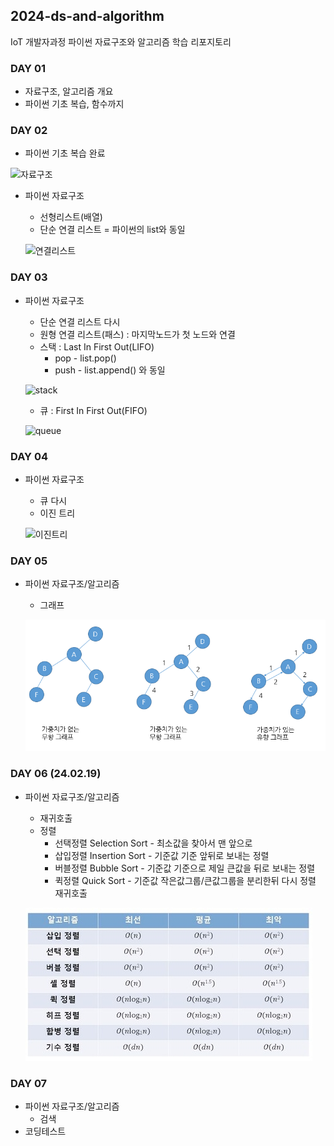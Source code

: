 ## 2024-ds-and-algorithm
IoT 개발자과정 파이썬 자료구조와 알고리즘 학습 리포지토리



### DAY 01

- 자료구조, 알고리즘 개요
- 파이썬 기초 복습, 함수까지



### DAY 02

- 파이썬 기초 복습 완료

![자료구조](https://t1.daumcdn.net/cfile/tistory/23202B4C53FDC5600C)

- 파이썬 자료구조
    - 선형리스트(배열)
    - 단순 연결 리스트 = 파이썬의 list와 동일

    ![연결리스트](https://upload.wikimedia.org/wikipedia/commons/9/9c/Single_linked_list.png)



### DAY 03

- 파이썬 자료구조
    - 단순 연결 리스트 다시
    - 원형 연결 리스트(패스) : 마지막노드가 첫 노드와 연결
    - 스택 : Last In First Out(LIFO)
        - pop - list.pop()
        - push - list.append() 와 동일

    ![stack](https://cs.lmu.edu/~ray/images/stack.gif)

    - 큐 : First In First Out(FIFO)

    ![queue](https://raw.githubusercontent.com/y7pWuXAq/2024-ds-and-algorithm/main/images/queue.png)
        


### DAY 04

- 파이썬 자료구조
    - 큐 다시
    - 이진 트리

    ![이진트리](https://kahee.github.io//assets/post_img/tree3.png)



### DAY 05

- 파이썬 자료구조/알고리즘
    - 그래프

    ![그래프개념](https://raw.githubusercontent.com/y7pWuXAq/2024-ds-and-algorithm/main/images/graph02.png)



### DAY 06 (24.02.19)

- 파이썬 자료구조/알고리즘
    - 재귀호출
    - 정렬
        - 선택정렬 Selection Sort - 최소값을 찾아서 맨 앞으로
        - 삽입정렬 Insertion Sort - 기준값 기준 앞뒤로 보내는 정렬
        - 버블정렬 Bubble Sort - 기준값 기준으로 제일 큰값을 뒤로 보내는 정렬
        - 퀵정렬   Quick Sort - 기준값 작은값그룹/큰값그룹을 분리한뒤 다시 정렬 재귀호출

    ![정렬](https://raw.githubusercontent.com/y7pWuXAq/2024-ds-and-algorithm/main/images/sorting.jpg)



### DAY 07

- 파이썬 자료구조/알고리즘
    - 검색
- 코딩테스트
